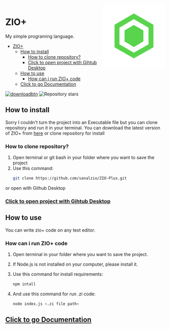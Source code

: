 <img src="logo/icon.png" alt="icon" align="right">

# ZIO+
My simple programing language.

- [ZIO+](#zio)
  - [How to install](#how-to-install)
    - [How to clone repository?](#how-to-clone-repository)
    - [Click to open project with Gihtub Desktop](#click-to-open-project-with-gihtub-desktop)
  - [How to use](#how-to-use)
    - [How can i run ZIO+ code](#how-can-i-run-zio-code)
  - [Click to go Documentation](#click-to-go-documentation)


[<img alt="downloadbtn" src="https://dabuttonfactory.com/button.png?t=Download&f=Ubuntu-Bold&ts=30&tc=fff&hp=15&vp=15&c=6&bgt=unicolored&bgc=238636&bs=4&bc=37914a" width="77px">](https://www.github.com/sanalzio/ZIO-Plus/archive/refs/heads/master.zip)
![Repository stars](https://custom-icon-badges.demolab.com/github/stars/sanalzio/ZIO-Plus.svg?color=yellow&logo=star&logoColor=darkyellow&style=for-the-badge)

## How to install
Sorry I couldn't turn the project into an Executable file but you can clone repository and run it in your terminal.
You can download the latest version of ZIO+ from [here](https://www.github.com/sanalzio/ZIO-Plus/archive/refs/heads/master.zip)
or clone repository for install
### How to clone repository?
1) Open terminal or git bash in your folder where you want to save the project
2) Use this command:
    ```bash
    git clone https://github.com/sanalzio/ZIO-Plus.git
    ```
or open with Github Desktop
### [Click to open project with Gihtub Desktop](x-github-client://openRepo/https://github.com/sanalzio/ZIO-Plus)

## How to use
You can write zio+ code on any text editor.
### How can i run ZIO+ code
1) Open terminal in your folder where you want to save the project.
2) If Node.js is not installed on your computer, please install it.
3) Use this command for install requirements:

    ```bash
    npm intall
    ```
4) And use this command for run .zi code:

    ```bash
    node index.js <.zi file path>
    ```

## [Click to go Documentation](https://www.github.com/sanalzio/ZIO-Plus/blob/master/doc.md)